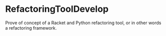 # RefactoringToolDevelop

Prove of concept of a Racket and Python refactoring tool, or in other words a refactoring framework.
